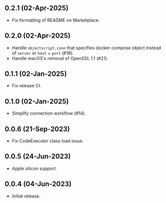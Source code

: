 ## 0.2.1 (02-Apr-2025)
- Fix formatting of README on Marketplace.

## 0.2.0 (02-Apr-2025)
- Handle `objectscript.conn` that specifies docker-compose object instead of `server` or `host` + `port` (#18).
- Handle macOS's removal of OpenSSL 1.1 (#21).

## 0.1.1 (02-Jan-2025)
- Fix release CI.

## 0.1.0 (02-Jan-2025)
- Simplify connection workflow (#14).

## 0.0.6 (21-Sep-2023)
- Fix CodeExecutor class load issue.

## 0.0.5 (24-Jun-2023)
- Apple silicon support.

## 0.0.4 (04-Jun-2023)
- Initial release.
